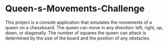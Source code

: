 # Queen-s-Movements-Challenge
This project is a console application that simulates the movements of a queen on a chessboard. The queen can move in any direction: left, right, up, down, or diagonally. The number of squares the queen can attack is determined by the size of the board and the position of any obstacles.
